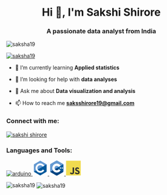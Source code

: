 <h1 align="center">Hi 👋, I'm Sakshi Shirore</h1>
<h3 align="center">A passionate data analyst from India</h3>

<p align="left"> <img src="https://komarev.com/ghpvc/?username=saksha19&label=Profile%20views&color=0e75b6&style=flat" alt="saksha19" /> </p>

<p align="left"> <a href="https://github.com/ryo-ma/github-profile-trophy"><img src="https://github-profile-trophy.vercel.app/?username=saksha19" alt="saksha19" /></a> </p>

- 🌱 I’m currently learning **Applied statistics**

- 🤝 I’m looking for help with **data analyses**

- 💬 Ask me about **Data visualization and analysis**

- 📫 How to reach me **saksshirore19@gmail.com**

<h3 align="left">Connect with me:</h3>
<p align="left">
<a href="https://linkedin.com/in/sakshi shirore" target="blank"><img align="center" src="https://raw.githubusercontent.com/rahuldkjain/github-profile-readme-generator/master/src/images/icons/Social/linked-in-alt.svg" alt="sakshi shirore" height="30" width="40" /></a>
</p>

<h3 align="left">Languages and Tools:</h3>
<p align="left"> <a href="https://www.arduino.cc/" target="_blank" rel="noreferrer"> <img src="https://cdn.worldvectorlogo.com/logos/arduino-1.svg" alt="arduino" width="40" height="40"/> </a> <a href="https://www.cprogramming.com/" target="_blank" rel="noreferrer"> <img src="https://raw.githubusercontent.com/devicons/devicon/master/icons/c/c-original.svg" alt="c" width="40" height="40"/> </a> <a href="https://www.w3schools.com/cpp/" target="_blank" rel="noreferrer"> <img src="https://raw.githubusercontent.com/devicons/devicon/master/icons/cplusplus/cplusplus-original.svg" alt="cplusplus" width="40" height="40"/> </a> <a href="https://developer.mozilla.org/en-US/docs/Web/JavaScript" target="_blank" rel="noreferrer"> <img src="https://raw.githubusercontent.com/devicons/devicon/master/icons/javascript/javascript-original.svg" alt="javascript" width="40" height="40"/> </a> </p>

<p><img align="left" src="https://github-readme-stats.vercel.app/api/top-langs?username=saksha19&show_icons=true&locale=en&layout=compact" alt="saksha19" /></p>

<p>&nbsp;<img align="center" src="https://github-readme-stats.vercel.app/api?username=saksha19&show_icons=true&locale=en" alt="saksha19" /></p>
